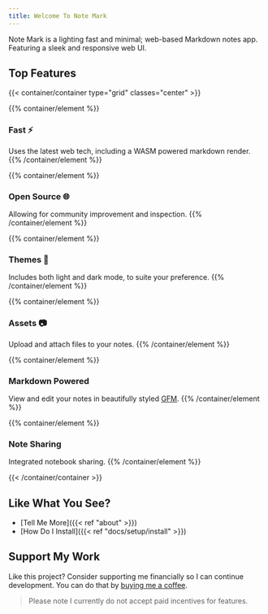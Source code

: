```yaml
---
title: Welcome To Note Mark
---
```

Note Mark is a lighting fast and minimal; web-based Markdown notes app. Featuring a sleek and responsive web UI.

## Top Features

{{< container/container type="grid" classes="center" >}}


{{% container/element %}}
### Fast ⚡️
Uses the latest web tech, including a WASM powered markdown render.
{{% /container/element %}}

{{% container/element %}}
### Open Source 🌐
Allowing for community improvement and inspection.
{{% /container/element %}}

{{% container/element %}}
### Themes 🌙
Includes both light and dark mode, to suite your preference.
{{% /container/element %}}

{{% container/element %}}
### Assets 📷
Upload and attach files to your notes.
{{% /container/element %}}

{{% container/element %}}
### Markdown Powered
View and edit your notes in beautifully styled [GFM](https://github.github.com/gfm/).
{{% /container/element %}}

{{% container/element %}}
### Note Sharing
Integrated notebook sharing.
{{% /container/element %}}


{{< /container/container >}}

## Like What You See?
- [Tell Me More]({{< ref "about" >}})
- [How Do I Install]({{< ref "docs/setup/install" >}})

## Support My Work
Like this project? Consider supporting me financially so I can continue development. You can do that by [buying me a coffee](https://www.buymeacoffee.com/leospratt).

> Please note I currently do not accept paid incentives for features.
